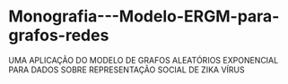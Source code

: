 # Monografia---Modelo-ERGM-para-grafos-redes
UMA APLICAÇÃO DO MODELO DE GRAFOS ALEATÓRIOS EXPONENCIAL PARA DADOS SOBRE REPRESENTAÇÃO SOCIAL DE ZIKA VÍRUS

